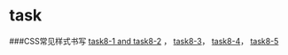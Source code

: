 # task 
###CSS常见样式书写
[task8-1 and task8-2](https://dtsgx126.github.io/task/demos/task8.html)	，
[task8-3](https://dtsgx126.github.io/task/demos/task8-3.html)，
[task8-4](https://dtsgx126.github.io/task/demos/task8-4.html)，
[task8-5](https://dtsgx126.github.io/task/demos/task8-5.html)